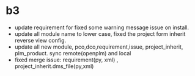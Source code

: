 # b3
* update requirement for fixed some warning message issue on install.
* update all module name to lower case, fixed the project form inherit reverse view config.
* update all new module, pco,dco,requirement,issue, project_inherit, plm_product. sync remote(openplm) and local
* fixed merge issue: requirement(py, xml) , project_inherit.dms_file(py,xml)
